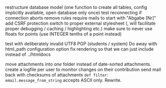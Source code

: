 restructure database model (one function to create all tables, config implicitly available, open database only once)
test reconnecting if connection aborts
remove rules
require mails to start with "Abgabe [Nr]"
add CSRF protection
switch to proper external stylesheet (<link rel>, will facilitate proper debugging / caching / highlighting etc.)
make sure to never use floats for points (use INTEGER tenths of a point instead)

test with deliberately invalid UTF8
PGP (students / system)
Do away with html_path configuration option
fix rendering so that we can just include instead of ../htmldocs

move attachments into *one* folder instead of date-sorted attachments.
create a logfile per user to monitor changes on their contribution
send mail back with checksums of attachments
`def filter`: `email.message_from_string` accepts ASCII only. Rewrite.
